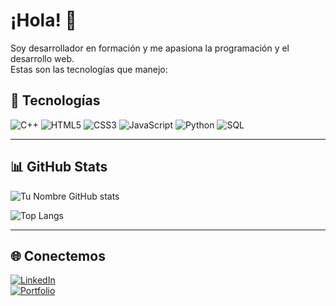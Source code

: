 # ¡Hola! 👋  

Soy desarrollador en formación y me apasiona la programación y el desarrollo web.  
Estas son las tecnologías que manejo:

## 🚀 Tecnologías

![C++](https://img.shields.io/badge/C++-00599C?style=for-the-badge&logo=cplusplus&logoColor=white)
![HTML5](https://img.shields.io/badge/HTML5-E34F26?style=for-the-badge&logo=html5&logoColor=white)
![CSS3](https://img.shields.io/badge/CSS3-1572B6?style=for-the-badge&logo=css3&logoColor=white)
![JavaScript](https://img.shields.io/badge/JavaScript-F7DF1E?style=for-the-badge&logo=javascript&logoColor=black)
![Python](https://img.shields.io/badge/Python-3776AB?style=for-the-badge&logo=python&logoColor=white)
![SQL](https://img.shields.io/badge/SQL-4479A1?style=for-the-badge&logo=mysql&logoColor=white)

---

## 📊 GitHub Stats

![Tu Nombre GitHub stats](https://github-readme-stats.vercel.app/api?username=TU-USUARIO&show_icons=true&theme=radical)

![Top Langs](https://github-readme-stats.vercel.app/api/top-langs/?username=TU-USUARIO&layout=compact&theme=radical)

---

## 🌐 Conectemos

[![LinkedIn](https://img.shields.io/badge/LinkedIn-0077B5?style=for-the-badge&logo=linkedin&logoColor=white)](https://linkedin.com/in/TU-USUARIO)  
[![Portfolio](https://img.shields.io/badge/Portfolio-000000?style=for-the-badge&logo=vercel&logoColor=white)](https://TU-PORTFOLIO.com)


